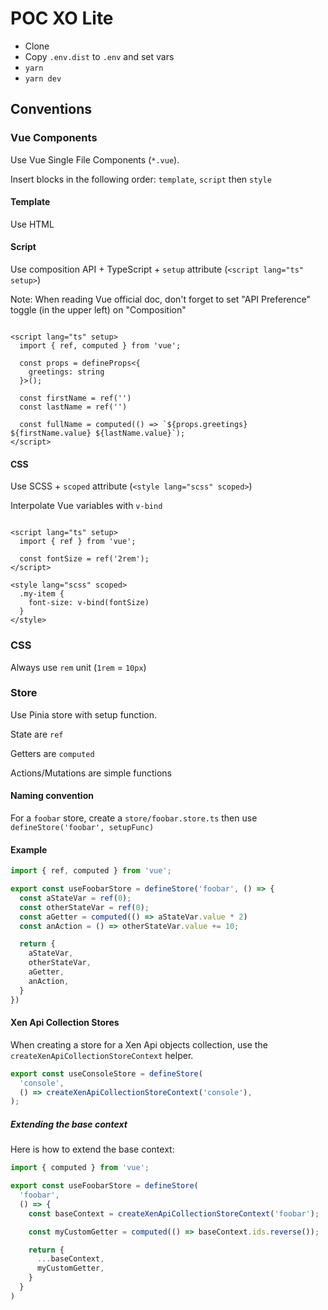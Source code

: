 # POC XO Lite

- Clone
- Copy `.env.dist` to `.env` and set vars
- `yarn`
- `yarn dev`

## Conventions

### Vue Components

Use Vue Single File Components (`*.vue`).

Insert blocks in the following order: `template`, `script` then `style`

#### Template

Use HTML

#### Script

Use composition API + TypeScript + `setup` attribute (`<script lang="ts" setup>`)

Note: When reading Vue official doc, don't forget to set "API Preference" toggle (in the upper left) on "Composition"

```vue

<script lang="ts" setup>
  import { ref, computed } from 'vue';

  const props = defineProps<{
    greetings: string
  }>();

  const firstName = ref('')
  const lastName = ref('')

  const fullName = computed(() => `${props.greetings} ${firstName.value} ${lastName.value}`);
</script>
```

#### CSS

Use SCSS + `scoped` attribute (`<style lang="scss" scoped>`)

Interpolate Vue variables with `v-bind`

```vue

<script lang="ts" setup>
  import { ref } from 'vue';

  const fontSize = ref('2rem');
</script>

<style lang="scss" scoped>
  .my-item {
    font-size: v-bind(fontSize)
  }
</style>
```

### CSS

Always use `rem` unit (`1rem` = `10px`)

### Store

Use Pinia store with setup function.

State are `ref`

Getters are `computed`

Actions/Mutations are simple functions

#### Naming convention

For a `foobar` store, create a `store/foobar.store.ts` then use `defineStore('foobar', setupFunc)`

#### Example

```typescript
import { ref, computed } from 'vue';

export const useFoobarStore = defineStore('foobar', () => {
  const aStateVar = ref(0);
  const otherStateVar = ref(0);
  const aGetter = computed(() => aStateVar.value * 2)
  const anAction = () => otherStateVar.value += 10;

  return {
    aStateVar,
    otherStateVar,
    aGetter,
    anAction,
  }
})
```

#### Xen Api Collection Stores

When creating a store for a Xen Api objects collection, use the `createXenApiCollectionStoreContext` helper.

```typescript
export const useConsoleStore = defineStore(
  'console',
  () => createXenApiCollectionStoreContext('console'),
);
```

##### Extending the base context

Here is how to extend the base context:

```typescript
import { computed } from 'vue';

export const useFoobarStore = defineStore(
  'foobar',
  () => {
    const baseContext = createXenApiCollectionStoreContext('foobar');

    const myCustomGetter = computed(() => baseContext.ids.reverse());

    return {
      ...baseContext,
      myCustomGetter,
    }
  }
)
```
